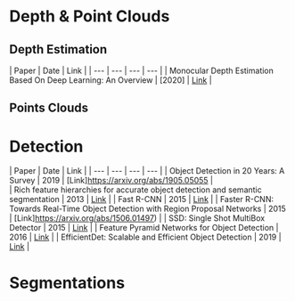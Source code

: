 # Depth & Point Clouds
## Depth Estimation
 | Paper | Date | Link | 
 | --- | --- | --- | --- | 
 | Monocular Depth Estimation Based On Deep Learning: An Overview | [2020] | [Link](https://arxiv.org/abs/2003.06620) | 
## Points Clouds
# Detection 
 | Paper | Date | Link | 
 | --- | --- | --- | --- | 
 | Object Detection in 20 Years: A Survey | 2019 | [Link]https://arxiv.org/abs/1905.05055 |   
 | Rich feature hierarchies for accurate object detection and semantic segmentation | 2013 | [Link](https://arxiv.org/abs/1311.2524) | 
 | Fast R-CNN | 2015 | [Link](https://arxiv.org/abs/1504.08083) | 
 | Faster R-CNN: Towards Real-Time Object Detection with Region Proposal Networks | 2015 | [Link]https://arxiv.org/abs/1506.01497) | 
 | SSD: Single Shot MultiBox Detector | 2015 | [Link](https://arxiv.org/abs/1512.02325) | 
 | Feature Pyramid Networks for Object Detection | 2016 | [Link](https://arxiv.org/abs/1612.03144) | 
 | EfficientDet: Scalable and Efficient Object Detection | 2019 | [Link](https://arxiv.org/abs/1911.09070) | 
# Segmentations